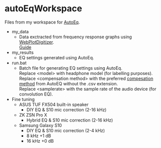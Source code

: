 # autoEqWorkspace
Files from my workspace for [AutoEq](https://github.com/jaakkopasanen/AutoEq).

- my_data
  - Data exctracted from frequency response graphs using [WebPlotDigitizer](https://apps.automeris.io/wpd/). </br>
    [Guide](https://medium.com/@jaakkopasanen/make-your-headphones-sound-supreme-1cbd567832a9)
- my_results
  - EQ settings generated using AutoEq.
- run.bat
  - Batch file for generating EQ settings using AutoEq. </br>
    Replace \<model\> with headphone model (for labelling purposes). </br>
    Replace \<compensation method\> with the preferred [compesation method](https://github.com/jaakkopasanen/AutoEq/tree/master/compensation) from AutoEQ without the .csv extension.</br>
    Replace \<samplerate\> with the sample rate of the audio device (for convolution EQ).
- Fine tuning
  - ASUS TUF FX504 built-in speaker
    - DIY EQ & S10 mic correction (2-16 kHz)
  - ZK ZSN Pro X
    - Hybrid EQ & S10 mic correction (2-16 kHz)
  - Samsung Galaxy S10
    - DIY EQ & S10 mic correction (2-4 kHz)
    - 8 kHz +1 dB
    - 16 kHz +0 dB
